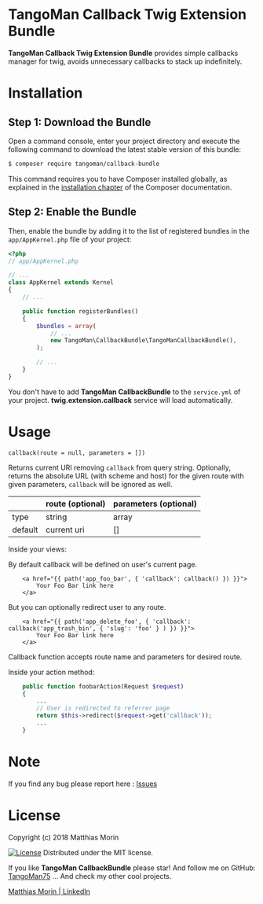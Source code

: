 TangoMan Callback Twig Extension Bundle
=======================================

**TangoMan Callback Twig Extension Bundle** provides simple callbacks manager for twig, avoids unnecessary callbacks to stack up indefinitely.

Installation
============

Step 1: Download the Bundle
---------------------------

Open a command console, enter your project directory and execute the
following command to download the latest stable version of this bundle:

```bash
$ composer require tangoman/callback-bundle
```

This command requires you to have Composer installed globally, as explained
in the [installation chapter](https://getcomposer.org/doc/00-intro.md)
of the Composer documentation.

Step 2: Enable the Bundle
-------------------------

Then, enable the bundle by adding it to the list of registered bundles
in the `app/AppKernel.php` file of your project:

```php
<?php
// app/AppKernel.php

// ...
class AppKernel extends Kernel
{
    // ...

    public function registerBundles()
    {
        $bundles = array(
            // ...
            new TangoMan\CallbackBundle\TangoManCallbackBundle(),
        );

        // ...
    }
}
```

You don't have to add **TangoMan CallbackBundle** to the `service.yml` of your project. 
**twig.extension.callback** service will load automatically.

Usage
=====

```
callback(route = null, parameters = [])
```
Returns current URI removing `callback` from query string.
Optionally, returns the absolute URL (with scheme and host) for the given route with given parameters, `callback` will be ignored as well.

|           | route  (optional) | parameters (optional)   |
| :-------- | :------------     | :---------------------- |
| type      | string            | array                   |
| default   | current uri       | []                      |

Inside your views:

By default callback will be defined on user's current page. 
```twig
    <a href="{{ path('app_foo_bar', { 'callback': callback() }) }}">
        Your Foo Bar link here
    </a>
```

But you can optionally redirect user to any route.
```twig
    <a href="{{ path('app_delete_foo', { 'callback': callback('app_trash_bin', { 'slug': 'foo' } ) }) }}">
        Your Foo Bar link here
    </a>
```
Callback function accepts route name and parameters for desired route.

Inside your action method:
```php
    public function foobarAction(Request $request)
    {
        ...
        // User is redirected to referrer page
        return $this->redirect($request->get('callback'));
        ...
    }
```

Note
====

If you find any bug please report here : [Issues](https://github.com/TangoMan75/CallbackBundle/issues/new)

License
=======

Copyright (c) 2018 Matthias Morin

[![License][license-MIT]][license-url]
Distributed under the MIT license.

If you like **TangoMan CallbackBundle** please star!
And follow me on GitHub: [TangoMan75](https://github.com/TangoMan75)
... And check my other cool projects.

[Matthias Morin | LinkedIn](https://www.linkedin.com/in/morinmatthias)

[license-MIT]: https://img.shields.io/badge/Licence-MIT-green.svg
[license-url]: LICENSE
